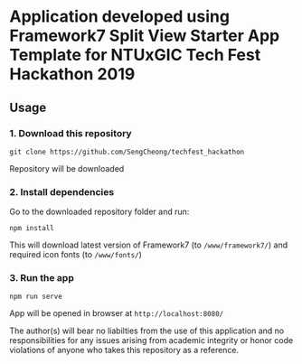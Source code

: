 # Application developed using Framework7 Split View Starter App Template for NTUxGIC Tech Fest Hackathon 2019
 
## Usage

### 1. Download this repository
```
git clone https://github.com/SengCheong/techfest_hackathon
```

Repository will be downloaded 

### 2. Install dependencies

Go to the downloaded repository folder and run:
```
npm install
```

This will download latest version of Framework7 (to `/www/framework7/`) and required icon fonts (to `/www/fonts/`)

### 3. Run the app

```
npm run serve
```
App will be opened in browser at `http://localhost:8080/`

The author(s) will bear no liabilties from the use of this application and no responsibilities for any issues arising from academic integrity or honor code violations of anyone who takes this repository as a reference.
